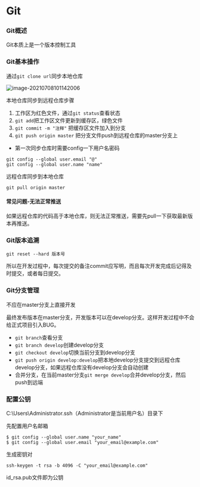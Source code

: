 # Git

### Git概述

Git本质上是一个版本控制工具

### Git基本操作

通过`git clone url`同步本地仓库

 ![image-20210708101142006](C:\Users\DELL\AppData\Roaming\Typora\typora-user-images\image-20210708101142006.png)

本地仓库同步到远程仓库步骤

1. 工作区为红色文件，通过`git status`查看状态
2. `git add`把工作区文件更新到缓存区，绿色文件
3. `git commit -m "注释"` 把缓存区文件加入到分支
4. `git push origin master` 把分支文件push到远程仓库的master分支上

* 第一次同步仓库时需要config一下用户名密码

```
git config --global user.email "@"
git config --global user.name "name"
```

远程仓库同步到本地仓库

`git pull origin master`

#### 常见问题-无法正常推送

如果远程仓库的代码高于本地仓库，则无法正常推送，需要先pull一下获取最新版本再推送。

### Git版本追溯

`git reset --hard 版本号`

所以在开发过程中，每次提交的备注commit应写明，而且每次开发完成后记得及时提交，或者每日提交。

### Git分支管理

不应在master分支上直接开发

最终发布版本在master分支，开发版本可以在develop分支。这样开发过程中不会给正式项目引入BUG。

* `git branch`查看分支
* `git branch develop`创建develop分支
* `git checkout develop`切换当前分支到develop分支
* `git push origin develop:develop`把本地develop分支提交到远程仓库develop分支，如果远程仓库没有develop分支会自动创建
* 合并分支，在当前master分支`git merge develop`合并develop分支，然后push到远端

### 配置公钥

C:\Users\Administrator\.ssh（Administrator是当前用户名）目录下

先配置用户名邮箱

```
$ git config --global user.name "your_name"
$ git config --global user.email "your_email@example.com"
```

生成密钥对

```
ssh-keygen -t rsa -b 4096 -C "your_email@example.com"
```

id_rsa.pub文件即为公钥

